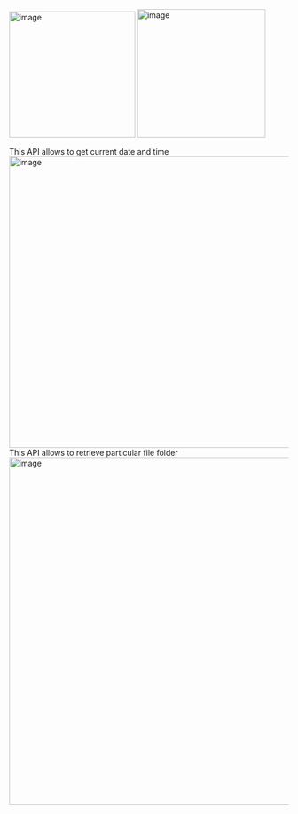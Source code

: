<img width="227" alt="image" src="https://github.com/yamuna-FSD-Developer/day1nodejs/assets/150881590/3815ef51-7be8-47a6-a1e3-0c185685846e">
<img width="231" alt="image" src="https://github.com/yamuna-FSD-Developer/day1nodejs/assets/150881590/7a81aaad-f00f-41e2-925c-b94f1d647504">

This API allows to get current date and time
<img width="525" alt="image" src="https://github.com/yamuna-FSD-Developer/day1nodejs/assets/150881590/5cd679e5-32e9-4a88-a4b7-6501802b6689">
This API allows to retrieve particular file folder
<img width="626" alt="image" src="https://github.com/yamuna-FSD-Developer/day1nodejs/assets/150881590/e3cf8994-697f-4666-910e-e830c6711b91">



